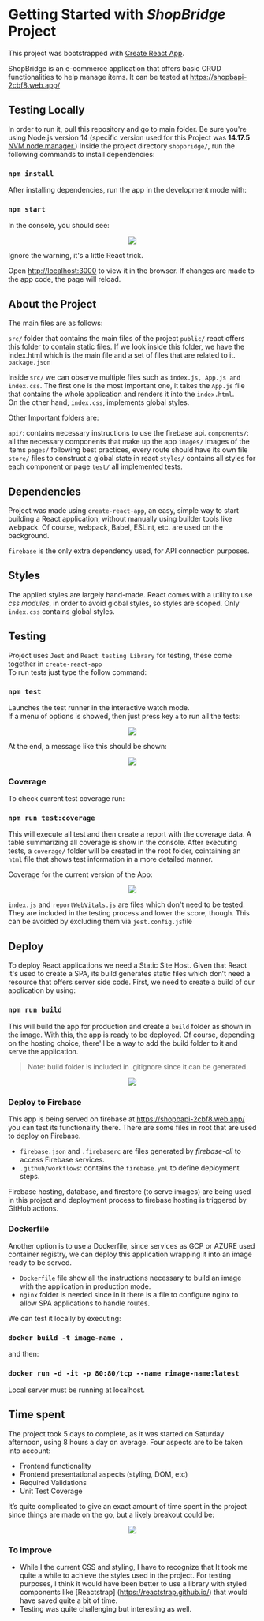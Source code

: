 
# Getting Started with _ShopBridge_ Project

  

This project was bootstrapped with [Create React App](https://github.com/facebook/create-react-app).

ShopBridge is an e-commerce application that offers basic CRUD functionalities to help manage ítems. It can be tested at https://shopbapi-2cbf8.web.app/

  

## Testing Locally

  

In order to run it, pull this repository and go to main folder. Be sure you're using Node.js version 14 (specific version used for this Project was **14.17.5**  [NVM node manager.](https://github.com/nvm-sh/nvm)) Inside the project directory `shopbridge/`, run the following commands to install dependencies:

  

### `npm install`

  

After installing dependencies, run the app in the development mode with:

  

### `npm start`

  

In the console, you should see:

  

<p  align="center">
<img  src="https://raw.githubusercontent.com/esneidermanzano/shopbridge/main/screenshots/1.png">
</p>

  

Ignore the warning, it's a little React trick.

  

Open [http://localhost:3000](http://localhost:3000) to view it in the browser. If changes are made to the app code, the page will reload.

  

## About the Project

  

The main files are as follows:

`src/` folder that contains the main files of the project
`public/` react offers this folder to contain static files. If we look inside this folder, we have the index.html which is the main file and a set of files that are related to it.
`package.json`

  
Inside `src/` we can observe multiple files such as `index.js, App.js and index.css`. The first one is the most important one, it takes the `App.js` file that contains the whole application and renders it into the `index.html`. \
On the other hand, `index.css`, implements global styles.

Other Important folders are:

`api/`: contains necessary instructions to use the firebase api.
`components/`: all the necessary components that make up the app
`images/` images of the items
`pages/` following best practices, every route should have its own file
`store/` files to construct a global state in react
`styles/` contains all styles for each component or page
`test/` all implemented tests.

  

## Dependencies

  

Project was made using `create-react-app`, an easy, simple way to start building a React application, without manually using builder tools like webpack. Of course, webpack, Babel, ESLint, etc. are used on the background.

  

`firebase` is the only extra dependency used, for API connection purposes.

  

## Styles

  

The applied styles are largely hand-made. React comes with a utility to use _css modules_, in order to avoid global styles, so styles are scoped. Only `index.css` contains global styles.

  

## Testing

  

Project uses `Jest` and `React testing Library` for testing, these come together in `create-react-app` \
To run tests just type the follow command:

  

### `npm test`

  

Launches the test runner in the interactive watch mode. \
If a menu of options is showed, then just press key `a` to run all the tests:

  

<p  align="center">
<img  src="https://raw.githubusercontent.com/esneidermanzano/shopbridge/main/screenshots/2.png">
</p>

  

At the end, a message like this should be shown:

  

<p  align="center">
<img  src="https://raw.githubusercontent.com/esneidermanzano/shopbridge/main/screenshots/3.png">
</p>

  

### Coverage

  

To check current test coverage run:

  

### `npm run test:coverage`

  

This will execute all test and then create a report with the coverage data. A table summarizing all coverage is show in the console. After executing tests, a `coverage/` folder will be created in the root folder, cointaining an `html` file that shows test information in a more detailed manner.

  

Coverage for the current version of the App:

  

<p  align="center">
<img  src="https://raw.githubusercontent.com/esneidermanzano/shopbridge/main/screenshots/4.png">
</p>

  

`index.js` and `reportWebVitals.js` are files which don't need to be tested. They are included in the testing process and lower the score, though. This can be avoided by excluding them via `jest.config.js`file

  

## Deploy

  

To deploy React applications we need a Static Site Host. Given that React it's used to create a SPA, its build generates static files which don’t need a resource that offers server side code. First, we need to create a build of our application by using:

  

### `npm run build`

  

This will build the app for production and create a `build` folder as shown in the image. With this, the app is ready to be deployed. Of course, depending on the hosting choice, there'll be a way to add the build folder to it and serve the application.

  

> Note: build folder is included in .gitignore since it can be generated.

  

<p  align="center">
<img  src="https://raw.githubusercontent.com/esneidermanzano/shopbridge/main/screenshots/6.png">
</p>

  

### Deploy to Firebase

  

This app is being served on firebase at https://shopbapi-2cbf8.web.app/ you can test its functionality there.
There are some files in root that are used to deploy on Firebase. 
- `firebase.json` and `.firebaserc` are files generated by _firebase-cli_ to access Firebase services. 
- `.github/workflows`: contains the `firebase.yml` to define deployment steps.

  

Firebase hosting, database, and firestore (to serve images) are being used in this project and deployment process to firebase hosting is triggered by GitHub actions.

  

### Dockerfile

  

Another option is to use a Dockerfile, since services as GCP or AZURE used container registry, we can deploy this application wrapping it into an image ready to be served.

- `Dockerfile` file show all the instructions necessary to build an image with the application in production mode.
- `nginx` folder is needed since in it there is a file to configure nginx to allow SPA applications to handle routes.

  

We can test it locally by executing:

### `docker build -t image-name .`

and then:

### `docker run -d -it -p 80:80/tcp --name rimage-name:latest`

  

Local server must be running at localhost.

  

## Time spent

 
The project took 5 days to complete, as it was started on Saturday afternoon, using 8 hours a day on average.
Four aspects are to be taken into account:

- Frontend functionality
- Frontend presentational aspects (styling, DOM, etc)
- Required Validations
- Unit Test Coverage

  

It’s quite complicated to give an exact amount of time spent in the project since things are made on the go, but a likely breakout could be:

  

<p  align="center">
<img  src="https://raw.githubusercontent.com/esneidermanzano/shopbridge/main/screenshots/5.png">
</p>

  

### To improve

- While I the current CSS and styling, I have to recognize that It took me quite a while to achieve the styles used in the project. For testing purposes, I think it would have been better to use a library with styled components like [Reactstrap] (https://reactstrap.github.io/) that would have saved quite a bit of time.
- Testing was quite challenging but interesting as well.
